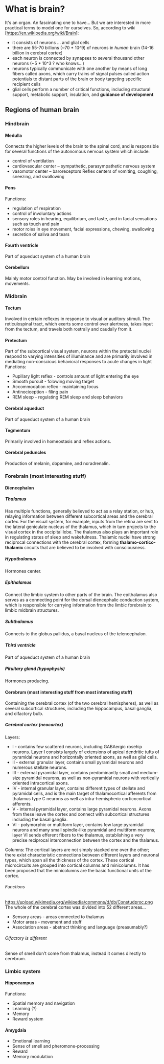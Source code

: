 # What is brain?
It's an organ. An fascinating one to have...
But we are interested in more practical terms to model one for ourselves. So, according to wiki [https://en.wikipedia.org/wiki/Brain]:
* it consists of neurons ... and glial cells
* there are 55-70 billions (~70 * 10^9) of neurons in _human_ brain (14-16 billion in cerebral cortex)
* each neuron is connected by synapses to several thousand other neurons (~5 * 10^3 ? who knows...)
* neurons typically communicate with one another by means of long fibers called axons, which carry trains of signal pulses called action potentials to distant parts of the brain or body targeting specific recipient cells
* glial cells perform a number of critical functions, including structural support, metabolic support, insulation, and **guidance of development**

## Regions of human brain

### Hindbrain
#### Medulla
Connects the higher levels of the brain to the spinal cord, and is responsible for several functions of the autonomous nervous system which include:
* control of ventilation
* cardiovascular center – sympathetic, parasympathetic nervous system
* vasomotor center – baroreceptors
Reflex centers of vomiting, coughing, sneezing, and swallowing
#### Pons
Functions:
* regulation of respiration
* control of involuntary actions
* sensory roles in hearing, equilibrium, and taste, and in facial sensations such as touch and pain
* motor roles in eye movement, facial expressions, chewing, swallowing
* secretion of saliva and tears
#### Fourth ventricle
Part of aqueduct system of a human brain
#### Cerebellum
Mainly motor control function. May be involved in learning motions, movements.

### Midbrain
#### Tectum
Involved in certain reflexes in response to visual or auditory stimuli. The reticulospinal tract, which exerts some control over alertness, takes input from the tectum, and travels both rostrally and caudally from it.
#### Pretectum
Part of the subcortical visual system, neurons within the pretectal nuclei respond to varying intensities of illuminance and are primarily involved in mediating non-conscious behavioral responses to acute changes in light
Functions: 
* Pupillary light reflex - controls amount of light entering the eye
* Smooth pursuit - folowing moving target
* Accommodation reflex - maintaining focus
* Antinociception - filing pain
* REM sleep - regulating REM sleep and sleep behaviors
#### Cerebral aqueduct
Part of aqueduct system of a human brain
#### Tegmentum
Primarily involved in homeostasis and reflex actions.
#### Cerebral peduncles
Production of melanin, dopamine, and noradrenalin.

### Forebrain (most interesting stuff)

#### Diencephalon
##### Thalamus
Has multiple functions, generally believed to act as a relay station, or hub, relaying information between different subcortical areas and the cerebral cortex.
For the visual system, for example, inputs from the retina are sent to the lateral geniculate nucleus of the thalamus, which in turn projects to the visual cortex in the occipital lobe.
The thalamus also plays an important role in regulating states of sleep and wakefulness.
Thalamic nuclei have strong reciprocal connections with the cerebral cortex, forming **thalamo-cortico-thalamic** circuits that are believed to be involved with consciousness.
##### Hypothalamus
Hormones center.
##### Epithalamus
Connect the limbic system to other parts of the brain. The epithalamus also serves as a connecting point for the dorsal diencephalic conduction system, which is responsible for carrying information from the limbic forebrain to limbic midbrain structures.
##### Subthalamus
Connects to the globus pallidus, a basal nucleus of the telencephalon.
##### Third ventricle
Part of aqueduct system of a human brain
##### Pituitary gland (hypophysis)
Hormones producing.

#### Cerebrum (most interesting stuff from most interesting stuff) 
Containing the cerebral cortex (of the two cerebral hemispheres), as well as several subcortical structures, including the hippocampus, basal ganglia, and olfactory bulb. 
##### Cerebral cortex (neocortex)
Layers:
* I - contains few scattered neurons, including GABAergic rosehip neurons. Layer I consists largely of extensions of apical dendritic tufts of pyramidal neurons and horizontally oriented axons, as well as glial cells.
* II - external granular layer, contains small pyramidal neurons and numerous stellate neurons.
* III - external pyramidal layer, contains predominantly small and medium-size pyramidal neurons, as well as non-pyramidal neurons with vertically oriented intracortical axons.
* IV -  internal granular layer, contains different types of stellate and pyramidal cells, and is the main target of thalamocortical afferents from thalamus type C neurons as well as intra-hemispheric corticocortical afferents.
* V - internal pyramidal layer, contains large pyramidal neurons. Axons from these leave the cortex and connect with subcortical structures including the basal ganglia.
*  VI - polymorphic or multiform layer, contains few large pyramidal neurons and many small spindle-like pyramidal and multiform neurons; layer VI sends efferent fibers to the thalamus, establishing a very precise reciprocal interconnection between the cortex and the thalamus.

Columns:
The cortical layers are not simply stacked one over the other; there exist characteristic connections between different layers and neuronal types, which span all the thickness of the cortex. These cortical microcircuits are grouped into cortical columns and minicolumns. It has been proposed that the minicolumns are the basic functional units of the cortex.

###### Functions
https://upload.wikimedia.org/wikipedia/commons/d/db/Constudproc.png
The whole of the cerebral cortex was divided into 52 different areas...
* Sensory areas - areas connected to thalamus
* Motor areas - movement and stuff
* Association areas - abstract thinking and language (preasumably?)

###### Olfactory is different
Sense of smell don't come from thalamus, instead it comes directly to cerebrum.

### Limbic system
#### Hippocampus
Functions:
* Spatial memory and navigation
* Learning (?)
* Memory
* Reward system
#### Amygdala
* Emotional learning
* Sense of smell and pheromone-processing
* Reward
* Memory modulation

